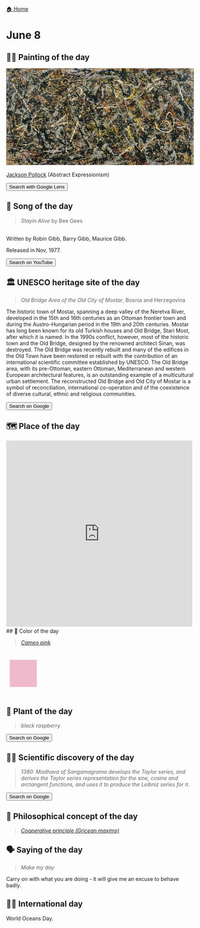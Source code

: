 
[🏠 Home](../../index.md)

# June 8

## 🧑‍🎨 Painting of the day

<img width="600" src="../img/Jackson_Pollock_1.jpg">

[Jackson Pollock](http://en.wikipedia.org/wiki/Jackson_Pollock) (Abstract Expressionism)

<button class="btn btn-success"
onclick=" window.open('https://lens.google.com/uploadbyurl?url=https://iretes.github.io/one-a-day/data/img/Jackson_Pollock_1.jpg','_blank')">
Search with Google Lens
</button>

## 🎼 Song of the day

> *Stayin Alive*
by Bee Gees

<br />Written by Robin Gibb, Barry Gibb, Maurice Gibb.

Released in Nov, 1977.

<button class="btn btn-success"
onclick=" window.open('http://www.youtube.com/search?q=Stayin Alive by Bee Gees','_blank')">
Search on YouTube
</button>

## 🏛️ UNESCO heritage site of the day

> *Old Bridge Area of the Old City of Mostar*, Bosnia and Herzegovina

<p>The historic town of Mostar, spanning a deep valley of the Neretva River, developed in the 15th and 16th centuries as an Ottoman frontier town and during the Austro-Hungarian period in the 19th and 20th centuries. Mostar has long been known for its old Turkish houses and Old Bridge, Stari Most, after which it is named. In the 1990s conflict, however, most of the historic town and the Old Bridge, designed by the renowned architect Sinan, was destroyed. The Old Bridge was recently rebuilt and many of the edifices in the Old Town have been restored or rebuilt with the contribution of an international scientific committee established by UNESCO. The Old Bridge area, with its pre-Ottoman, eastern Ottoman, Mediterranean and western European architectural features, is an outstanding example of a multicultural urban settlement. The reconstructed Old Bridge and Old City of Mostar is a symbol of reconciliation, international co-operation and of the coexistence of diverse cultural, ethnic and religious communities.</p>

<button class="btn btn-success"
onclick=" window.open('http://www.google.com/search?q=Old Bridge Area of the Old City of Mostar','_blank')">
Search on Google
</button>

## 🗺️ Place of the day

<iframe
src="https://www.mapcrunch.com"
name="mapcrunch"
width="500"
height="500"
allowTransparency="true"
scrolling="no"
frameborder="0"
>
</iframe>
## 🎨 Color of the day

> *[Cameo pink](https://en.wikipedia.org/wiki/Shades_of_pink#Cameo_pink)*

<div style="color:#EFBBCC; font-size: 100px;">&#9632;</div>

## 🌿 Plant of the day

> *black raspberry*

<button class="btn btn-success"
onclick=" window.open('http://www.google.com/search?q=black raspberry','_blank')">
Search on Google
</button>

## 🧑‍🔬 Scientific discovery of the day

> *1380: Madhava of Sangamagrama develops the Taylor series, and derives the Taylor series representation for the sine, cosine and arctangent functions, and uses it to produce the Leibniz series for π.*

<button class="btn btn-success"
onclick=" window.open('http://www.google.com/search?q=1380: Madhava of Sangamagrama develops the Taylor series, and derives the Taylor series representation for the sine, cosine and arctangent functions, and uses it to produce the Leibniz series for π.','_blank')"> 
Search on Google
</button>

## 💭 Philosophical concept of the day

> *[Cooperative principle (Gricean maxims)](https://en.wikipedia.org/wiki/Cooperative_principle)*

## 🗣️ Saying of the day

> *Make my day*

Carry on with what you are doing - it will give me an excuse to behave badly.

## 🏳️‍🌈 International day

World Oceans Day.